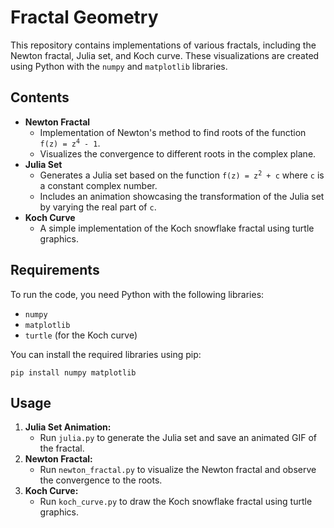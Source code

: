 
<!DOCTYPE html>
<html lang="en">
<head>
    <meta charset="UTF-8">
    <meta name="viewport" content="width=device-width, initial-scale=1.0">
    <title>Fractal Geometry</title>
</head>
<body>
    <h1>Fractal Geometry</h1>
    <p>This repository contains implementations of various fractals, including the Newton fractal, Julia set, and Koch curve. These visualizations are created using Python with the <code>numpy</code> and <code>matplotlib</code> libraries.</p>
  
  <h2>Contents</h2>
    <ul>
        <li><strong>Newton Fractal</strong>
            <ul>
                <li>Implementation of Newton's method to find roots of the function <code>f(z) = z<sup>4</sup> - 1</code>.</li>
                <li>Visualizes the convergence to different roots in the complex plane.</li>
            </ul>
        </li>
        <li><strong>Julia Set</strong>
            <ul>
                <li>Generates a Julia set based on the function <code>f(z) = z<sup>2</sup> + c</code> where <code>c</code> is a constant complex number.</li>
                <li>Includes an animation showcasing the transformation of the Julia set by varying the real part of <code>c</code>.</li>
            </ul>
        </li>
        <li><strong>Koch Curve</strong>
            <ul>
                <li>A simple implementation of the Koch snowflake fractal using turtle graphics.</li>
            </ul>
        </li>
    </ul>
   
   <h2>Requirements</h2>
    <p>To run the code, you need Python with the following libraries:</p>
    <ul>
        <li><code>numpy</code></li>
        <li><code>matplotlib</code></li>
        <li><code>turtle</code> (for the Koch curve)</li>
    </ul>
    <p>You can install the required libraries using pip:</p>
    <pre><code>pip install numpy matplotlib</code></pre>
    
   <h2>Usage</h2>
    <ol>
        <li><strong>Julia Set Animation:</strong>
            <ul>
                <li>Run <code>julia.py</code> to generate the Julia set and save an animated GIF of the fractal.</li>
            </ul>
        </li>
        <li><strong>Newton Fractal:</strong>
            <ul>
                <li>Run <code>newton_fractal.py</code> to visualize the Newton fractal and observe the convergence to the roots.</li>
            </ul>
        </li>
        <li><strong>Koch Curve:</strong>
            <ul>
                <li>Run <code>koch_curve.py</code> to draw the Koch snowflake fractal using turtle graphics.</li>
            </ul>
        </li>
    </ol>
    
</body>
</html>


